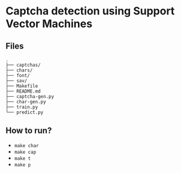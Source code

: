 # Captcha detection using Support Vector Machines

## Files
```
.
├── captchas/
├── chars/
├── font/
├── sav/
├── Makefile
├── README.md
├── captcha-gen.py
├── char-gen.py
├── train.py
└── predict.py
```

## How to run?
 - `make char`
 - `make cap`
 - `make t`
 - `make p`